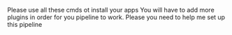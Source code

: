 Please use all these cmds ot install your apps
You will have to add more plugins in order for you pipeline to work.
Please you need to help me set up this pipeline
